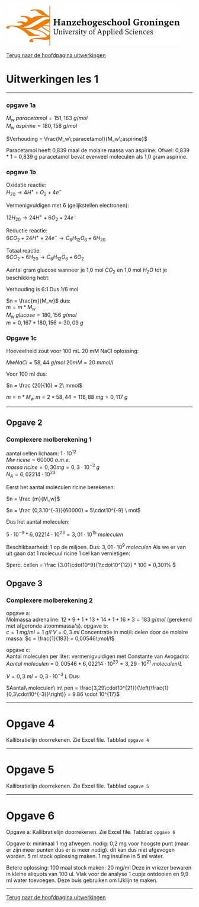 ![Hanze](../../hanze/hanze.png)

[Terug naar de hoofdpagina uitwerkingen](../uitwerkingen.md)

# Uitwerkingen les 1

---

### opgave 1a

$M_w\ paracetamol = 151,163\ g/mol$  
$M_w\ aspirine = 180,158\ g/mol$ 

$Verhouding = \frac{M_w\;paracetamol}{M_w\;aspirine}$

Paracetamol heeft 0,839 maal de molaire massa van aspirine.
Ofwel:
0,839 * 1 = 0,839 g paracetamol bevat evenveel moleculen als 1,0 gram aspirine.


### opgave 1b

Oxidatie reactie:  
$H_20 \rightarrow 4H^+ + O_2 + 4e^-$  

Vermenigvuldigen met 6 (gelijkstellen electronen):

$12H_20 \rightarrow 24H^+ + 6O_2 + 24e^-$

Reductie reactie:  
$6CO_2 + 24H^+ + 24e^- \rightarrow C_6H_{12}O_6 + 6H_20$

Totaal reactie:  
$6CO_2 + 6H_20 \rightarrow C_6H_{12}O_6 + 6O_2$

Aantal gram glucose wanneer je 1,0 mol $CO_2$ en 1,0 mol $H_2O$ tot je beschikking hebt:  

Verhouding is 6:1
Dus 1/6 mol

$n = \frac{m}{M_w}$ dus:  
$m = m * M_w$  
$M_w\;glucose = 180,156\ g/mol$  
$m = 0,167 * 180,156 = 30,09\ g$

### Opgave 1c

Hoeveelheid zout voor 100 mL 20 mM NaCl oplossing:  

$Mw NaCl = 58,44\ g/mol$
$20 mM = 20\ mmol/l$

Voor 100 ml dus:

$n = \frac {20}{10} = 2\ mmol$

$m = n * M_w$
$m = 2 * 58,44 = 116,88\ mg = 0,117\ g$

---

## Opgave 2

### Complexere molberekening 1  

aantal cellen lichaam: $1·10^{12}$  
$Mw\ ricine =  60000\ a.m.e.$  
$massa\ ricine = 0,30 mg = 0,3\cdot10^{-3}\ g$  
$N_A = 6,02214\cdot10^{23}$  

Eerst het aantal moleculen ricine berekenen:

$n = \frac {m}{M_w}$

$n = \frac {0,3.10^{-3}}{60000} = 5\cdot10^{-9} \ mol$  

Dus het aantal moleculen:  

$5·10^{-9} * 6,02214\cdot10^{23} = 3,01\cdot10^{15} \ moleculen$  


Beschikbaarheid: 1 op de miljoen.
Dus: 
$3,01·10^9 \; moleculen$
Als we er van uit gaan dat 1 molecuul ricine 1 cel kan vernietigen:  

$perc. cellen = \frac {3.01\cdot10^9}{1\cdot10^{12}} * 100 = 0,301\% $  

## Opgave 3

### Complexere molberekening 2
opgave a:  
Molmassa adrenaline:
$12 * 9 + 1 * 13 + 14 * 1 + 16 * 3 = 183\;g/mol$ (gerekend met afgeronde atoommassa's).
opgave b:  
$c = 1\;mg/ml = 1\;g/l$
$V = 0,3\ ml$
Concentratie in mol/l: delen door de molaire massa:
$c = \frac{1}{183} = 0,00546\;mol/l$

opgave c:  
Aantal moleculen per liter: vermenigvuldigen met Constante van Avogadro:
$Aantal\ moleculen\ =\ 0,00546 * 6,02214\cdot10^{23}= 3,29\cdot10^{21}\ moleculen/L$

$V = 0,3\ ml = 0,3\cdot10^{-3}\ L$
Dus:

$Aantal\ moleculen\ in\ pen = \frac{3,29\cdot10^{21}}{\left(\frac{1}{0,3\cdot10^{-3}}\right)} = 9.86 \cdot 10^{17}$

---

# Opgave 4

Kallibratielijn doorrekenen.
Zie Excel file.
Tabblad `opgave 4`

---

# Opgave 5

Kallibratielijn doorrekenen.
Zie Excel file.
Tabblad `opgave 5`

---

# Opgave 6

Opgave a:
Kallibratielijn doorrekenen.
Zie Excel file.
Tabblad `opgave 6`

Opgave b:
minimaal 1 mg afwegen.
nodig: 0,2 mg voor hoogste punt (maar er zijn meer punten dus er is meer nodig). 
dit kan dus niet afgevogen worden.
5 ml stock oplossing maken.
1 mg insuline in 5 ml water.

Betere oplossing:
100 maal stock maken:
20 mg/ml
Deze in vriezer bewaren in kleine aliquots van 100 ul.
Vlak voor de analyse 1 cupje ontdooien en 9,9 ml water toevoegen.
Deze buis gebruiken om IJklijn te maken.

--- 

[Terug naar de hoofdpagina uitwerkingen](../uitwerkingen.md)

<script type="text/x-mathjax-config">
  MathJax.Hub.Config({
    tex2jax: {
      inlineMath: [ ['$','$'], ["\\(","\\)"] ],
      processEscapes: true
    }
  });
</script>
    
<script type="text/javascript"
        src="https://cdn.mathjax.org/mathjax/latest/MathJax.js?config=TeX-AMS-MML_HTMLorMML">
</script>